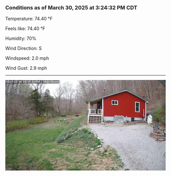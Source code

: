 ### Conditions as of March 30, 2025 at 3:24:32 PM CDT 

Temperature: 74.40 &deg;F

Feels like: 74.40 &deg;F

Humidity: 70%

Wind Direction: S

Windspeed: 2.0 mph

Wind Gust: 2.9 mph

---

<img src="./images/latest.jpeg"/>

